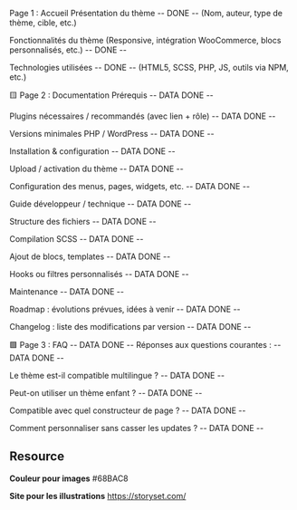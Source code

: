  Page 1 : Accueil
Présentation du thème                                                   -- DONE --
(Nom, auteur, type de thème, cible, etc.)

Fonctionnalités du thème
(Responsive, intégration WooCommerce, blocs personnalisés, etc.)        -- DONE --

Technologies utilisées                                                  -- DONE --
(HTML5, SCSS, PHP, JS, outils via NPM, etc.)

🟨 Page 2 : Documentation
Prérequis                                                               -- DATA DONE --

Plugins nécessaires / recommandés (avec lien + rôle)                    -- DATA DONE --

Versions minimales PHP / WordPress                                      -- DATA DONE --

Installation & configuration                                            -- DATA DONE --

Upload / activation du thème                                            -- DATA DONE --

Configuration des menus, pages, widgets, etc.                           -- DATA DONE --

Guide développeur / technique                                           -- DATA DONE --

Structure des fichiers                                                  -- DATA DONE --

Compilation SCSS                                                        -- DATA DONE --

Ajout de blocs, templates                                               -- DATA DONE --

Hooks ou filtres personnalisés                                          -- DATA DONE --

Maintenance                                                             -- DATA DONE --

Roadmap : évolutions prévues, idées à venir                             -- DATA DONE --

Changelog : liste des modifications par version                         -- DATA DONE --

🟩 Page 3 : FAQ                                                          -- DATA DONE --
Réponses aux questions courantes :                                       -- DATA DONE --

Le thème est-il compatible multilingue ?                                 -- DATA DONE --

Peut-on utiliser un thème enfant ?                                       -- DATA DONE --

Compatible avec quel constructeur de page ?                              -- DATA DONE --

Comment personnaliser sans casser les updates ?                          -- DATA DONE --


## Resource

**Couleur pour images** #68BAC8

**Site pour les illustrations** https://storyset.com/